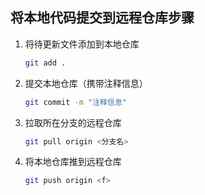 ## 将本地代码提交到远程仓库步骤

1. 将待更新文件添加到本地仓库

    ```bash
    git add .
    ```

    

2. 提交本地仓库（携带注释信息）

    ```bash
    git commit -m "注释信息"
    ```

    

3. 拉取所在分支的远程仓库

    ```bash
    git pull origin <分支名>
    ```

    

4. 将本地仓库推到远程仓库

    ```bash
    git push origin <f>
    ```

    

